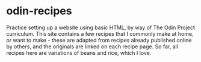 # odin-recipes

Practice setting up a website using basic HTML, by way of The Odin Project 
curriculum. This site contains a few recipes that I commonly make at home, or 
want to make - these are adapted from recipes already published online by others,
and the originals are linked on each recipe page. So far, all recipes here are
variations of beans and rice, which I love.